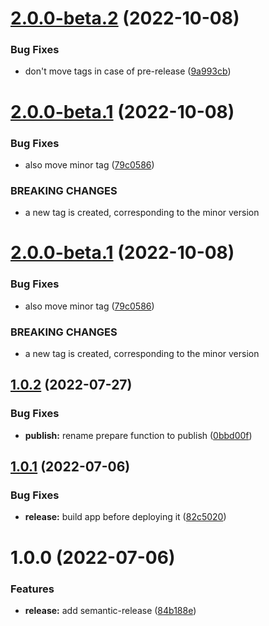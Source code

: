 # [2.0.0-beta.2](https://github.com/iamludal/semantic-release-tags/compare/2.0.0-beta.1...2.0.0-beta.2) (2022-10-08)


### Bug Fixes

* don't move tags in case of pre-release ([9a993cb](https://github.com/iamludal/semantic-release-tags/commit/9a993cbb402f9c1a21a9fdeac2dfd4bcb5a9d669))

# [2.0.0-beta.1](https://github.com/iamludal/semantic-release-tags/compare/1.0.2...2.0.0-beta.1) (2022-10-08)


### Bug Fixes

* also move minor tag ([79c0586](https://github.com/iamludal/semantic-release-tags/commit/79c05863852294ed6571f4e87baea34f20e9fb48))


### BREAKING CHANGES

* a new tag is created, corresponding to
the minor version

# [2.0.0-beta.1](https://github.com/iamludal/semantic-release-tags/compare/1.0.2...2.0.0-beta.1) (2022-10-08)


### Bug Fixes

* also move minor tag ([79c0586](https://github.com/iamludal/semantic-release-tags/commit/79c05863852294ed6571f4e87baea34f20e9fb48))


### BREAKING CHANGES

* a new tag is created, corresponding to
the minor version

## [1.0.2](https://github.com/iamludal/semantic-release-tags/compare/1.0.1...1.0.2) (2022-07-27)


### Bug Fixes

* **publish:** rename prepare function to publish ([0bbd00f](https://github.com/iamludal/semantic-release-tags/commit/0bbd00fcab91d27101e627fe6cdb938af00fcbb7))

## [1.0.1](https://github.com/iamludal/semantic-release-tags/compare/1.0.0...1.0.1) (2022-07-06)


### Bug Fixes

* **release:** build app before deploying it ([82c5020](https://github.com/iamludal/semantic-release-tags/commit/82c5020a93d95910257c5db5f296c83976023751))

# 1.0.0 (2022-07-06)


### Features

* **release:** add semantic-release ([84b188e](https://github.com/iamludal/semantic-release-tags/commit/84b188e56546e52587e4d98cec2e4a141047ae54))
